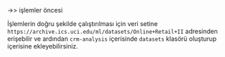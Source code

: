 ->> işlemler öncesi 

İşlemlerin doğru şekilde çalıştırılması için veri setine `https://archive.ics.uci.edu/ml/datasets/Online+Retail+II` adresinden erişebilir ve ardından `crm-analysis` içerisinde `datasets` klasörü oluşturup içerisine ekleyebilirsiniz.